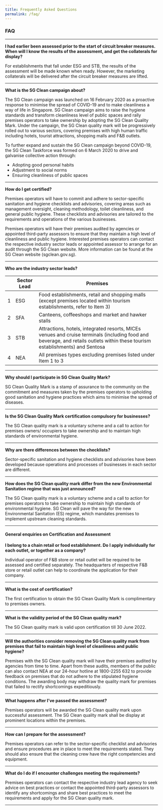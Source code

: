 ```yaml
---
title: Frequently Asked Questions
permalink: /faq/
---
```


### **FAQ**

---

**I had earlier been assessed prior to the start of circuit breaker measures. When will I know the results of the assessment, and get the collaterals for display?**

For establishments that fall under ESG and STB, the results of the assessment will be made known when ready. However, the marketing collaterals will be delivered after the circuit breaker measures are lifted.


---

**What is the SG Clean campaign about?**


The SG Clean campaign was launched on 16 February 2020 as a proactive response to minimise the spread of COVID-19 and to make cleanliness a way of life in Singapore. SG Clean campaign aims to raise the hygiene standards and transform cleanliness level of public spaces and rally premises operators to take ownership by adopting the SG Clean Quality Mark. Under the campaign, the SG Clean quality mark will be progressively rolled out to various sectors, covering premises with high human traffic including hotels, tourist attractions, shopping malls and F&B outlets.


To further expand and sustain the SG Clean campaign beyond COVID-19, the SG Clean Taskforce was formed on 6 March 2020 to drive and galvanise collective action through:


- Adopting good personal habits
- Adjustment to social norms
- Ensuring cleanliness of public spaces

---

**How do I get certified?**


Premises operators will have to commit and adhere to sector-specific sanitation and hygiene checklists and advisories, covering areas such as management oversight, cleaning methodology, toilet cleanliness, and general public hygiene. These checklists and advisories are tailored to the requirements and operations of the various businesses. 


Premises operators will have their premises audited by agencies or appointed third-party assessors to ensure that they maintain a high level of cleanliness and public hygiene. Interested premises operators can contact the respective industry sector leads or appointed assessor to arrange for an audit through the SG Clean website. More information can be found at the SG Clean website (sgclean.gov.sg).

---

**Who are the industry sector leads?**

|   | Sector Lead | Premises                                                                                                                                                                      |
|---|-------------|-------------------------------------------------------------------------------------------------------------------------------------------------------------------------------|
| 1 | ESG         | Food establishments, retail and shopping malls (except premises located within tourism establishments, refer to Item 3)                                                       |
| 2 | SFA         | Canteens, coffeeshops and market and hawker stalls                                                                                                                            |
| 3 | STB         | Attractions, hotels, integrated resorts, MICEs venues and cruise terminals (including food and beverage, and retails outlets within these tourism establishments) and Sentosa |
| 4 | NEA         | All premises types excluding premises listed under Item 1 to 3                                                                                                                |

---


**Why should I participate in SG Clean Quality Mark?** 


SG Clean Quality Mark is a stamp of assurance to the community on the commitment and measures taken by the premises operators to upholding good sanitation and hygiene practices which aims to minimise the spread of diseases. 

---

**Is the SG Clean Quality Mark certification compulsory for businesses?**


The SG Clean quality mark is a voluntary scheme and a call to action for premises owners/ occupiers to take ownership and to maintain high standards of environmental hygiene.

---

**Why are there differences between the checklists?**


Sector-specific sanitation and hygiene checklists and advisories have been developed because operations and processes of businesses in each sector are different. 

---

**How does the SG Clean quality mark differ from the new Environmental Sanitation regime that was just announced?**


The SG Clean quality mark is a voluntary scheme and a call to action for premises operators to take ownership to maintain high standards of environmental hygiene. SG Clean will pave the way for the new Environmental Sanitation (ES) regime, which mandates premises to implement upstream cleaning standards.

---

#### General enquiries on Certification and Assessment 

**I belong to a chain retail or food establishment. Do I apply individually for each outlet, or together as a company?**


Individual operator of F&B store or retail outlet will be required to be assessed and certified separately. The headquarters of respective F&B store or retail outlet can help to coordinate the application for their company. 

---

**What is the cost of certification?**


The first certification to obtain the SG Clean Quality Mark is complimentary to premises owners. 

---

**What is the validity period of the SG Clean quality mark?**  


The SG Clean quality mark is valid upon certification till 30 June 2022. 

---

**Will the authorities consider removing the SG Clean quality mark from premises that fail to maintain high level of cleanliness and public hygiene?**


Premises with the SG Clean quality mark will have their premises audited by agencies from time to time. Apart from these audits, members of the public can also contact NEA at our 24-hour hotline at 1800-2255 632 to provide feedback on premises that do not adhere to the stipulated hygiene conditions.  The awarding body may withdraw the quality mark for premises that failed to rectify shortcomings expeditiously. 

---

**What happens after I’ve passed the assessment?**


Premises operators will be awarded the SG Clean quality mark upon successful assessment. The SG Clean quality mark shall be display at prominent locations within the premises.

---

**How can I prepare for the assessment?**


Premises operators can refer to the sector-specific checklist and advisories and ensure procedures are in place to meet the requirements stated.  They should also ensure that the cleaning crew have the right competencies and equipment.

---

**What do I do if I encounter challenges meeting the requirements?**


Premises operators can contact the respective industry lead agency to seek advice on best practices or contact the appointed third-party assessors to identify any shortcomings and share best practices to meet the requirements and apply for the SG Clean quality mark.



---
